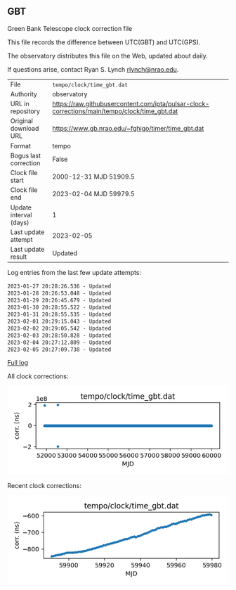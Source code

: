 
## GBT

Green Bank Telescope clock correction file

This file records the difference between UTC(GBT) and UTC(GPS).

The observatory distributes this file on the Web, updated about daily.

If questions arise, contact Ryan S. Lynch <rlynch@nrao.edu>.

|     |     |
|:--- |:--- |
| File | `tempo/clock/time_gbt.dat` |
| Authority | observatory |
| URL in repository | <https://raw.githubusercontent.com/ipta/pulsar-clock-corrections/main/tempo/clock/time_gbt.dat> |
| Original download URL | <https://www.gb.nrao.edu/~fghigo/timer/time_gbt.dat> |
| Format | tempo |
| Bogus last correction | False |
| Clock file start | 2000-12-31 MJD 51909.5 |
| Clock file end | 2023-02-04 MJD 59979.5 |
| Update interval (days) | 1 |
| Last update attempt | 2023-02-05 |
| Last update result | Updated |

Log entries from the last few update attempts:
```
2023-01-27 20:28:26.536 - Updated
2023-01-28 20:26:53.048 - Updated
2023-01-29 20:26:45.679 - Updated
2023-01-30 20:28:55.522 - Updated
2023-01-31 20:28:55.535 - Updated
2023-02-01 20:29:15.043 - Updated
2023-02-02 20:29:05.542 - Updated
2023-02-03 20:28:50.828 - Updated
2023-02-04 20:27:12.809 - Updated
2023-02-05 20:27:09.738 - Updated
```
[Full log](https://raw.githubusercontent.com/ipta/pulsar-clock-corrections/main/log/tempo/clock/time_gbt.dat.log)


All clock corrections:

![plot of all clock corrections](time_gbt.dat.png "All corrections")

Recent clock corrections:

![plot of recent clock corrections](time_gbt.dat.short.png "Recent corrections")

